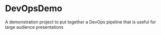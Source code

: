 # DevOpsDemo
A demonstration project to put together a DevOps pipeline that is useful for large audience presentations
